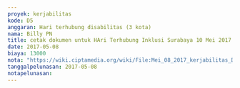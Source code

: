 ```yaml
---
proyek: kerjabilitas
kode: D5
anggaran: Hari terhubung disabilitas (3 kota)
nama: Billy PN
title: cetak dokumen untuk HAri Terhubung Inklusi Surabaya 10 Mei 2017
date: 2017-05-08
biaya: 13000
nota: "https://wiki.ciptamedia.org/wiki/File:Mei_08_2017_kerjabilitas_D5_print_dokumen_billy934.jpg"
tanggalpelunasan: 2017-05-08
notapelunasan:
---
```

